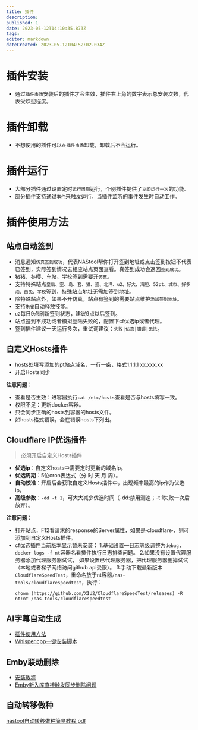 ```yaml
---
title: 插件
description: 
published: 1
date: 2023-05-12T14:10:35.873Z
tags: 
editor: markdown
dateCreated: 2023-05-12T04:52:02.034Z
---
```


# 插件安装

- 通过`插件市场`安装后的插件才会生效，插件右上角的数字表示总安装次数，代表受欢迎程度。

# 插件卸载

- 不想使用的插件可以`在插件市场`卸载，卸载后不会运行。

# 插件运行

- 大部分插件通过设置定时`运行周期`运行，个别插件提供了`立即运行一次`的功能.
- 部分插件支持通过`事件`来触发运行，当插件监听的事件发生时自动工作。

# 插件使用方法

## 站点自动签到

- 消息通知`仿真签到成功`，代表NAStool帮你打开签到地址或点击签到按钮不代表已签到，实际签到情况去相应站点页面查看。真签到成功会返回`签到成功`。
- 猪猪、冬樱、车站、学校签到需要开`仿真`。
- 支持特殊站点`皇后、空、岛、套、猫、瓷、北洋、u2、好大、海胆、52pt、城市、好多油、白兔、学校`签到，特殊站点地址无需加签到地址。
- 除特殊站点外，如果不开仿真，站点有签到的需要站点维护`添加签到地址`。
- 支持`朱雀`自动释放技能。
- `u2`每日9点刷新签到状态，建议9点以后签到。
- 站点签到不成功或者模拟登陆失败的，配置下cf优选ip或者代理。
- 签到插件建议一天运行多次，重试词建议：`失败|仿真|错误|无法`。

## 自定义Hosts插件

- hosts处填写添加的pt站点域名，一行一条，格式1.1.1.1 xx.xxx.xx
- 开启Hosts同步
 
**注意问题：**
- 查看是否生效：进容器执行`cat /etc/hosts`查看是否与hosts填写一致。
- 权限不足：更新docker容器。
- 只会同步正确的hosts到容器的hosts文件。
- 如hosts格式错误，会在错误hosts下列出。

## Cloudflare IP优选插件

> 必须开启自定义Hosts插件

- **优选ip**：自定义hosts中需要定时更新的域名ip。
- **优选周期**：5位cron表达式（分 时 天 月 周）。
- **自动校准**：开启后会获取自定义Hosts插件中，出现频率最高的ip作为优选ip。
- **高级参数**：`-dd -t 1`，可大大减少优选时间（-dd:禁用测速；-t 1失败一次后放弃）。

**注意问题：**
- 打开站点，F12看请求的response的Server属性，如果是·cloudflare·，则可添加到自定义Hosts插件。
- cf优选插件当前版本显示暂未安装：
  1.基础设置—日志等级调整为`debug`，`docker logs -f nt`容器名看插件执行日志排查问题。
  2.如果没有设置代理服务器添加代理服务器试试， 如果设置已代理服务器，把代理服务器删掉试试（本地或者梯子网络访问github api受限）。
  3.手动下载最新版本`CloudflareSpeedTest`，重命名放于nt容器`/nas-tools/cloudflarespeedtest`，执行：
  ```shell
  chown (https://github.com/XIU2/CloudflareSpeedTest/releases) -R nt:nt /nas-tools/cloudflarespeedtest
  ```
  
## AI字幕自动生成

- [插件使用方法](https://blog.ddsrem.com/archives/nastool-autosub-use-way)
- [Whisper.cpp一键安装脚本](https://github.com/NAStool/nas-tools-builder/tree/main/script/AutoSub/whisper.cpp)


## Emby联动删除

- [安装教程](https://github.com/thsrite/emby_sync_del_nt/blob/main/README.md)
- [Emby新入库直接触发同步删除问题](https://github.com/thsrite/emby_sync_del_nt/blob/main/issues.md)

## 自动转移做种

[nastool自动转移做种简易教程.pdf](/files/nastool自动转移做种简易教程.pdf)
